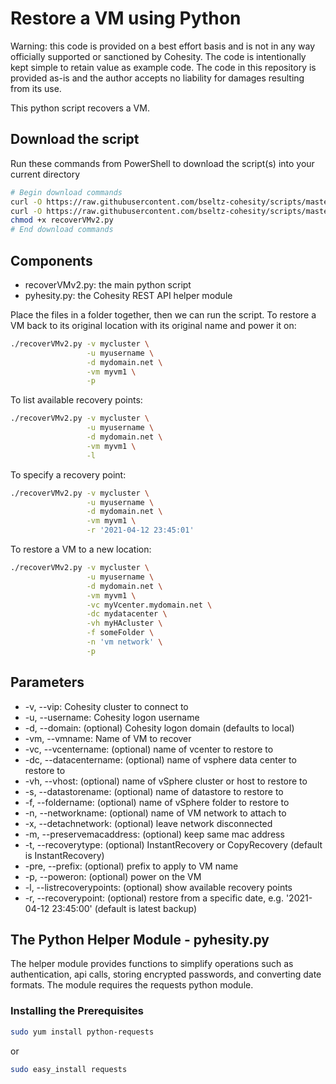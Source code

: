 # Restore a VM using Python

Warning: this code is provided on a best effort basis and is not in any way officially supported or sanctioned by Cohesity. The code is intentionally kept simple to retain value as example code. The code in this repository is provided as-is and the author accepts no liability for damages resulting from its use.

This python script recovers a VM.

## Download the script

Run these commands from PowerShell to download the script(s) into your current directory

```bash
# Begin download commands
curl -O https://raw.githubusercontent.com/bseltz-cohesity/scripts/master/python/recoverVMv2/recoverVMv2.py
curl -O https://raw.githubusercontent.com/bseltz-cohesity/scripts/master/python/pyhesity.py
chmod +x recoverVMv2.py
# End download commands
```

## Components

* recoverVMv2.py: the main python script
* pyhesity.py: the Cohesity REST API helper module

Place the files in a folder together, then we can run the script. To restore a VM back to its original location with its original name and power it on:

```bash
./recoverVMv2.py -v mycluster \
                 -u myusername \
                 -d mydomain.net \
                 -vm myvm1 \
                 -p
```

To list available recovery points:

```bash
./recoverVMv2.py -v mycluster \
                 -u myusername \
                 -d mydomain.net \
                 -vm myvm1 \
                 -l
```

To specify a recovery point:

```bash
./recoverVMv2.py -v mycluster \
                 -u myusername \
                 -d mydomain.net \
                 -vm myvm1 \
                 -r '2021-04-12 23:45:01'
```

To restore a VM to a new location:

```bash
./recoverVMv2.py -v mycluster \
                 -u myusername \
                 -d mydomain.net \
                 -vm myvm1 \
                 -vc myVcenter.mydomain.net \
                 -dc mydatacenter \
                 -vh myHAcluster \
                 -f someFolder \
                 -n 'vm network' \
                 -p
```

## Parameters

* -v, --vip: Cohesity cluster to connect to
* -u, --username: Cohesity logon username
* -d, --domain: (optional) Cohesity logon domain (defaults to local)
* -vm, --vmname: Name of VM to recover
* -vc, --vcentername: (optional) name of vcenter to restore to
* -dc, --datacentername: (optional) name of vsphere data center to restore to
* -vh, --vhost: (optional) name of vSphere cluster or host to restore to
* -s, --datastorename: (optional) name of datastore to restore to
* -f, --foldername: (optional) name of vSphere folder to restore to
* -n, --networkname: (optional) name of VM network to attach to
* -x, --detachnetwork: (optional) leave network disconnected
* -m, --preservemacaddress: (optional) keep same mac address
* -t, --recoverytype: (optional) InstantRecovery or CopyRecovery (default is InstantRecovery)
* -pre, --prefix: (optional) prefix to apply to VM name
* -p, --poweron: (optional) power on the VM
* -l, --listrecoverypoints: (optional) show available recovery points
* -r, --recoverypoint: (optional) restore from a specific date, e.g. '2021-04-12 23:45:00' (default is latest backup)

## The Python Helper Module - pyhesity.py

The helper module provides functions to simplify operations such as authentication, api calls, storing encrypted passwords, and converting date formats. The module requires the requests python module.

### Installing the Prerequisites

```bash
sudo yum install python-requests
```

or

```bash
sudo easy_install requests
```
